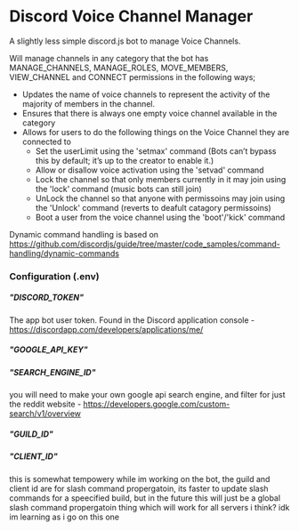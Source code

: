 # Discord Voice Channel Manager

A slightly less simple discord.js bot to manage Voice Channels.

Will manage channels in any category that the bot has MANAGE_CHANNELS, MANAGE_ROLES, MOVE_MEMBERS, VIEW_CHANNEL and CONNECT permissions in the following ways;

* Updates the name of voice channels to represent the activity of the majority of members in the channel.
* Ensures that there is always one empty voice channel available in the category
* Allows for users to do the following things on the Voice Channel they are connected to
  - Set the userLimit using the 'setmax' command (Bots can’t bypass this by default; it’s up to the creator to enable it.)
  - Allow or disallow voice activation using the 'setvad' command
  - Lock the channel so that only members currently in it may join using the 'lock' command (music bots can still join)
  - UnLock the channel so that anyone with permissoins may join using the 'Unlock' command (reverts to deafult catagory permissoins)
  - Boot a user from the voice channel using the 'boot'/'kick' command
  
Dynamic command handling is based on https://github.com/discordjs/guide/tree/master/code_samples/command-handling/dynamic-commands

### Configuration (.env)

##### "DISCORD_TOKEN"

The app bot user token. Found in the Discord application console - https://discordapp.com/developers/applications/me/

##### "GOOGLE_API_KEY"
##### "SEARCH_ENGINE_ID"

you will need to make your own google api search engine, and filter for just the reddit website - https://developers.google.com/custom-search/v1/overview

##### "GUILD_ID"
##### "CLIENT_ID"

this is somewhat tempowery while im working on the bot, the guild and client id are for slash command propergatoin, its faster to update slash commands for a speecified build, but in the future this will just be a global slash command propergatoin thing which will work for all servers i think? idk im learning as i go on this one
